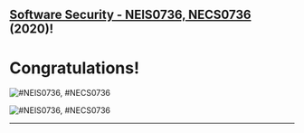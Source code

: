 ## **[Software Security - NEIS0736, NECS0736](../) (2020)**!

# Congratulations!

![](/2020/img/VuttawatU-congrats-qr-code.png "#NEIS0736, #NECS0736")

![](/2020/img/SaranK-qr-cong.png "#NEIS0736, #NECS0736")

---

